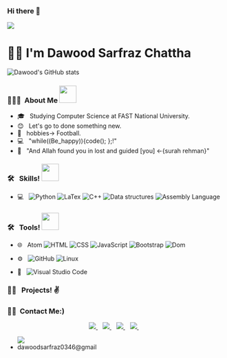 ### Hi there 👋
![](https://komarev.com/ghpvc/?username=DawoodSarfrazChattha)

<h1> 💁‍♂️ I'm Dawood Sarfraz Chattha </h1>

![Dawood's GitHub stats](https://github-readme-stats.vercel.app/api?username=DawoodSarfrazChattha&show_icons=true&theme=radical)

<h3> 👨🏻‍💻 &nbsp;About Me <img src="https://media.giphy.com/media/2rAF2FUn94dIlljSms/giphy.gif" width="40"></h3>

- 🎓 &nbsp; Studying Computer Science at FAST National University.
- 😊 &nbsp; Let's go to done something new.
- 🥋 &nbsp; hobbies-> Football.
- 💻 &nbsp; "while((Be_happy)){code(); };!"
- 🕋 &nbsp; "And Allah found you in lost and guided [you] <-{surah rehman}"

<h3> 🛠 &nbsp; Skills! <img src="https://media.giphy.com/media/WUlplcMpOCEmTGBtBW/giphy.gif" width="40"></h3>

- 💻 &nbsp;
  ![Python](https://img.shields.io/badge/-Python-333333?style=flat&logo=python)
  ![LaTex](https://img.shields.io/badge/-LaTex-333333?style=flat&logo=LaTex)
  ![C++](https://img.shields.io/badge/-c++-black?logo=c%2B%2B&style=social)
  ![Data structures](https://img.shields.io/badge/Data%20structure-c%2B%2B-blue)
  ![Assembly Language](https://img.shields.io/badge/Assembly%20Language%20-16%20bit--32%20bit-brightgreen)

<h3> 🛠 &nbsp; Tools! <img src="https://media.giphy.com/media/WUlplcMpOCEmTGBtBW/giphy.gif" width="40"></h3>

- 🌐 &nbsp;
  Atom
  ![HTML](https://img.shields.io/badge/-HTML-333333?style=flat&logo=HTML5)
  ![CSS](https://img.shields.io/badge/-CSS-333333?style=flat&logo=CSS3&logoColor=1572B6)
  ![JavaScript](https://img.shields.io/badge/-JavaScript-333333?style=flat&logo=javascript)
  ![Bootstrap](https://img.shields.io/badge/-Bootstrap-333333?style=flat&logo=bootstrap&logoColor=563D7C)
  ![Dom](https://img.shields.io/badge/Dom-javascript-blu)


- ⚙️  &nbsp;
  ![GitHub](https://img.shields.io/badge/-GitHub-333333?style=flat&logo=github)
  ![Linux](https://img.shields.io/badge/-linux-333333?style=flat&logo=linux)
  
- 🔧 &nbsp;
  ![Visual Studio Code](https://img.shields.io/badge/-Visual%20Studio%20Code-333333?style=flat&logo=visual-studio-code&logoColor=007ACC)
  

<h3> ✌🏽 &nbsp; Projects! ✌ &nbsp </h3>
 


<h3> 🤝🏻 &nbsp;Contact Me:) </h3>

<p align='center'>
  
  <a href="https://wa.me/message/OBSIPJAS5VMUJ1">
    <img src="https://img.shields.io/badge/WHATSAPP-%2325D366.svg?&style=for-the-badge&logo=whatsapp&logoColor=white" />    
  </a>&nbsp;&nbsp;
  <a href="http://www.linkedin.com/in/dawood-sarfraz-0466541b6">
    <img src="https://img.shields.io/badge/linkedin-%230077B5.svg?&style=for-the-badge&logo=linkedin&logoColor=white" />
  </a>&nbsp;&nbsp;
  <a href="https://www.instagram.com/im_saama/">
    <img src="https://img.shields.io/badge/instagram-%23E4405F.svg?&style=for-the-badge&logo=instagram&logoColor=white" />        
  </a>&nbsp;&nbsp;
  <a href="https://twitter.com/DawoodChattha03">
    <img src="https://img.shields.io/badge/Twitter-1DA1F2?style=for-the-badge&logo=twitter&logoColor=white" />        
  </a>&nbsp;&nbsp;
  <ul>
    <img src="https://img.shields.io/badge/Gmail-D14836?style=for-the-badge&logo=gmail&logoColor=white" />
    <li>dawoodsarfraz0346@gmail</li>
   </ul>
  </a>&nbsp;&nbsp;
</p>


